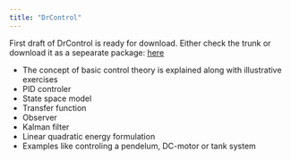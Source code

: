```yaml
---
title: "DrControl"
---
```

<p>First draft of DrControl is ready for download. Either check the trunk or download it as a sepearate package: <span style="text-decoration: underline;"><a href="http://www.ida.liu.se/~mohto/OO_Modelica_course/DrControl.zip" target="_blank">here </a></span></p>
<ul>
<li>The concept of basic control theory is explained along with illustrative exercises</li>
<li>PID controler</li>
<li>State space model</li>
<li>Transfer function</li>
<li>Observer</li>
<li>Kalman filter</li>
<li>Linear quadratic energy formulation</li>
<li>Examples like controling a pendelum, DC-motor or tank system</li>
</ul>